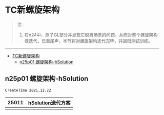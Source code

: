 # TC新螺旋架构

> 注:
> 1. 在n24中，测了GL部分并发现它脱离场景的问题，从而对整个螺旋架构做迭代，已至尾声，本节将对螺旋架构迭代完毕，并回归测试训练。

***

<!-- TOC -->

- [TC新螺旋架构](#tc新螺旋架构)
  - [n25p01 螺旋架构-hSolution](#n25p01-螺旋架构-hsolution)

<!-- /TOC -->

## n25p01 螺旋架构-hSolution
`CreateTime 2021.12.22`

| 25011 | hSolution迭代方案 |
| --- | --- |
|  |  |

<br><br><br>

<br><br><br><br><br>
